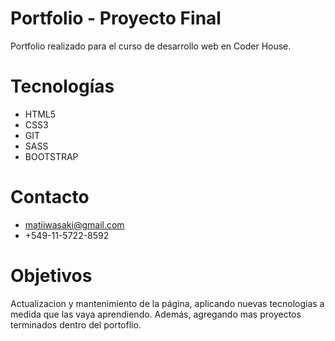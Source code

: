 # Portfolio - Proyecto Final 
Portfolio realizado para el curso de desarrollo web en Coder House.

# Tecnologías
* HTML5
* CSS3
* GIT
* SASS
* BOOTSTRAP

# Contacto
* matiiwasaki@gmail.com
* +549-11-5722-8592

# Objetivos
Actualizacion y mantenimiento de la página, aplicando nuevas tecnologias a medida que las vaya aprendiendo. 
Además, agregando mas proyectos terminados dentro del portoflio.
